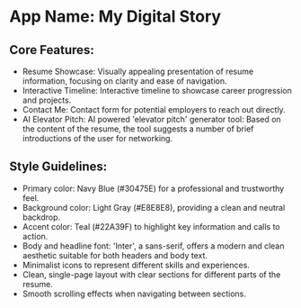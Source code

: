 # **App Name**: My Digital Story

## Core Features:

- Resume Showcase: Visually appealing presentation of resume information, focusing on clarity and ease of navigation.
- Interactive Timeline: Interactive timeline to showcase career progression and projects.
- Contact Me: Contact form for potential employers to reach out directly.
- AI Elevator Pitch: AI powered 'elevator pitch' generator tool: Based on the content of the resume, the tool suggests a number of brief introductions of the user for networking.

## Style Guidelines:

- Primary color: Navy Blue (#30475E) for a professional and trustworthy feel.
- Background color: Light Gray (#E8E8E8), providing a clean and neutral backdrop.
- Accent color: Teal (#22A39F) to highlight key information and calls to action.
- Body and headline font: 'Inter', a sans-serif, offers a modern and clean aesthetic suitable for both headers and body text.
- Minimalist icons to represent different skills and experiences.
- Clean, single-page layout with clear sections for different parts of the resume.
- Smooth scrolling effects when navigating between sections.